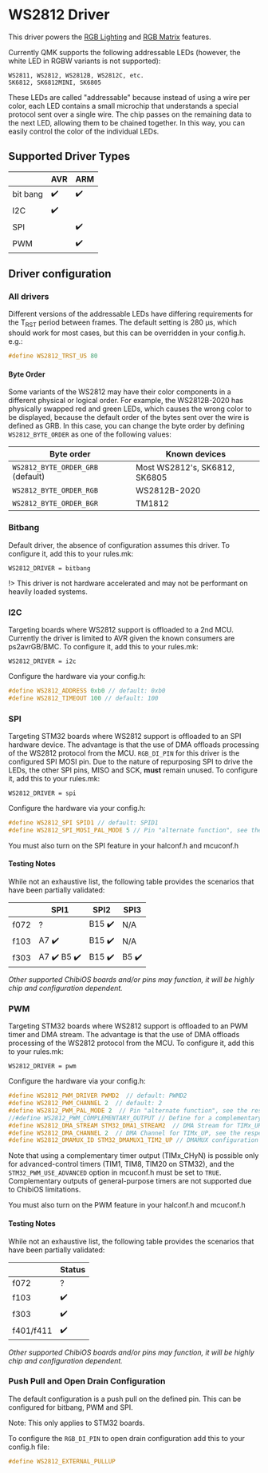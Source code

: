 # WS2812 Driver
This driver powers the [RGB Lighting](feature_rgblight.md) and [RGB Matrix](feature_rgb_matrix.md) features.

Currently QMK supports the following addressable LEDs (however, the white LED in RGBW variants is not supported):

    WS2811, WS2812, WS2812B, WS2812C, etc.
    SK6812, SK6812MINI, SK6805

These LEDs are called "addressable" because instead of using a wire per color, each LED contains a small microchip that understands a special protocol sent over a single wire. The chip passes on the remaining data to the next LED, allowing them to be chained together. In this way, you can easily control the color of the individual LEDs.

## Supported Driver Types

|          | AVR                | ARM                |
|----------|--------------------|--------------------|
| bit bang | :heavy_check_mark: | :heavy_check_mark: |
| I2C      | :heavy_check_mark: |                    |
| SPI      |                    | :heavy_check_mark: |
| PWM      |                    | :heavy_check_mark: |

## Driver configuration

### All drivers

Different versions of the addressable LEDs have differing requirements for the T<sub>RST</sub> period between frames.
The default setting is 280 µs, which should work for most cases, but this can be overridden in your config.h. e.g.:

```c
#define WS2812_TRST_US 80
```

#### Byte Order

Some variants of the WS2812 may have their color components in a different physical or logical order. For example, the WS2812B-2020 has physically swapped red and green LEDs, which causes the wrong color to be displayed, because the default order of the bytes sent over the wire is defined as GRB.
In this case, you can change the byte order by defining `WS2812_BYTE_ORDER` as one of the following values:

|Byte order                       |Known devices                |
|---------------------------------|-----------------------------|
|`WS2812_BYTE_ORDER_GRB` (default)|Most WS2812's, SK6812, SK6805|
|`WS2812_BYTE_ORDER_RGB`          |WS2812B-2020                 |
|`WS2812_BYTE_ORDER_BGR`          |TM1812                       |


### Bitbang
Default driver, the absence of configuration assumes this driver. To configure it, add this to your rules.mk:

```make
WS2812_DRIVER = bitbang
```

!> This driver is not hardware accelerated and may not be performant on heavily loaded systems.

### I2C
Targeting boards where WS2812 support is offloaded to a 2nd MCU. Currently the driver is limited to AVR given the known consumers are ps2avrGB/BMC. To configure it, add this to your rules.mk:

```make
WS2812_DRIVER = i2c
```

Configure the hardware via your config.h:
```c
#define WS2812_ADDRESS 0xb0 // default: 0xb0
#define WS2812_TIMEOUT 100 // default: 100
```

### SPI
Targeting STM32 boards where WS2812 support is offloaded to an SPI hardware device. The advantage is that the use of DMA offloads processing of the WS2812 protocol from the MCU. `RGB_DI_PIN` for this driver is the configured SPI MOSI pin. Due to the nature of repurposing SPI to drive the LEDs, the other SPI pins, MISO and SCK, **must** remain unused. To configure it, add this to your rules.mk:

```make
WS2812_DRIVER = spi
```

Configure the hardware via your config.h:
```c
#define WS2812_SPI SPID1 // default: SPID1
#define WS2812_SPI_MOSI_PAL_MODE 5 // Pin "alternate function", see the respective datasheet for the appropriate values for your MCU. default: 5
```

You must also turn on the SPI feature in your halconf.h and mcuconf.h

#### Testing Notes

While not an exhaustive list, the following table provides the scenarios that have been partially validated:

| | SPI1 | SPI2 | SPI3 |
|-|-|-|-|
| f072 | ? | B15 :heavy_check_mark: | N/A |
| f103 | A7 :heavy_check_mark: | B15 :heavy_check_mark: | N/A |
| f303 | A7 :heavy_check_mark: B5 :heavy_check_mark:  | B15 :heavy_check_mark: | B5 :heavy_check_mark: |

*Other supported ChibiOS boards and/or pins may function, it will be highly chip and configuration dependent.*

### PWM

Targeting STM32 boards where WS2812 support is offloaded to an PWM timer and DMA stream. The advantage is that the use of DMA offloads processing of the WS2812 protocol from the MCU. To configure it, add this to your rules.mk:

```make
WS2812_DRIVER = pwm
```

Configure the hardware via your config.h:
```c
#define WS2812_PWM_DRIVER PWMD2  // default: PWMD2
#define WS2812_PWM_CHANNEL 2  // default: 2
#define WS2812_PWM_PAL_MODE 2  // Pin "alternate function", see the respective datasheet for the appropriate values for your MCU. default: 2
//#define WS2812_PWM_COMPLEMENTARY_OUTPUT // Define for a complementary timer output (TIMx_CHyN); omit for a normal timer output (TIMx_CHy).
#define WS2812_DMA_STREAM STM32_DMA1_STREAM2  // DMA Stream for TIMx_UP, see the respective reference manual for the appropriate values for your MCU.
#define WS2812_DMA_CHANNEL 2  // DMA Channel for TIMx_UP, see the respective reference manual for the appropriate values for your MCU.
#define WS2812_DMAMUX_ID STM32_DMAMUX1_TIM2_UP // DMAMUX configuration for TIMx_UP -- only required if your MCU has a DMAMUX peripheral, see the respective reference manual for the appropriate values for your MCU.
```

Note that using a complementary timer output (TIMx_CHyN) is possible only for advanced-control timers (TIM1, TIM8, TIM20 on STM32), and the `STM32_PWM_USE_ADVANCED` option in mcuconf.h must be set to `TRUE`.  Complementary outputs of general-purpose timers are not supported due to ChibiOS limitations.

You must also turn on the PWM feature in your halconf.h and mcuconf.h

#### Testing Notes

While not an exhaustive list, the following table provides the scenarios that have been partially validated:

| | Status |
|-|-|
| f072 | ? |
| f103 | :heavy_check_mark: |
| f303 | :heavy_check_mark: |
| f401/f411 | :heavy_check_mark: |

*Other supported ChibiOS boards and/or pins may function, it will be highly chip and configuration dependent.*

### Push Pull and Open Drain Configuration
The default configuration is a push pull on the defined pin.
This can be configured for bitbang, PWM and SPI.

Note: This only applies to STM32 boards.

 To configure the `RGB_DI_PIN` to open drain configuration add this to your config.h file: 
```c
#define WS2812_EXTERNAL_PULLUP
```
